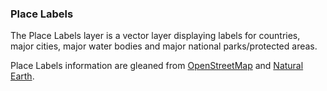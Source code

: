 ### Place Labels
The Place Labels layer is a vector layer displaying labels for countries, major cities, major water bodies and major national parks/protected areas.

Place Labels information are gleaned from [OpenStreetMap](https://www.openstreetmap.org) and  [Natural Earth](http://www.naturalearthdata.com/).
